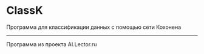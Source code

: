 # ClassK

Программа для классификации данных с помощью сети Кохонена

---
Программа из проекта AI.Lector.ru
